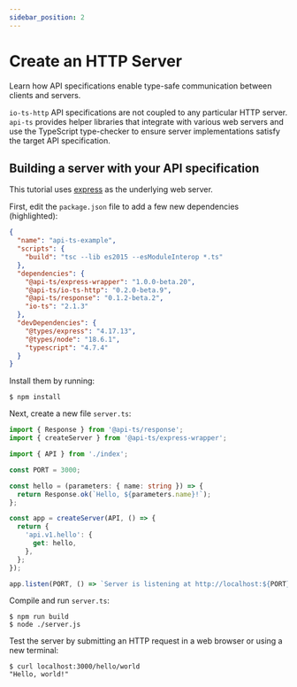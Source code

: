 ```yaml
---
sidebar_position: 2
---
```


# Create an HTTP Server

Learn how API specifications enable type-safe communication between clients and servers.

`io-ts-http` API specifications are not coupled to any particular HTTP server. `api-ts`
provides helper libraries that integrate with various web servers and use the TypeScript
type-checker to ensure server implementations satisfy the target API specification.

## Building a server with your API specification

This tutorial uses [express] as the underlying web server.

[express]: https://github.com/expressjs/express

First, edit the `package.json` file to add a few new dependencies (highlighted):

```json package.json focus=7,9,13,14
{
  "name": "api-ts-example",
  "scripts": {
    "build": "tsc --lib es2015 --esModuleInterop *.ts"
  },
  "dependencies": {
    "@api-ts/express-wrapper": "1.0.0-beta.20",
    "@api-ts/io-ts-http": "0.2.0-beta.9",
    "@api-ts/response": "0.1.2-beta.2",
    "io-ts": "2.1.3"
  },
  "devDependencies": {
    "@types/express": "4.17.13",
    "@types/node": "18.6.1",
    "typescript": "4.7.4"
  }
}
```

Install them by running:

```
$ npm install
```

Next, create a new file `server.ts`:

```typescript server.ts
import { Response } from '@api-ts/response';
import { createServer } from '@api-ts/express-wrapper';

import { API } from './index';

const PORT = 3000;

const hello = (parameters: { name: string }) => {
  return Response.ok(`Hello, ${parameters.name}!`);
};

const app = createServer(API, () => {
  return {
    'api.v1.hello': {
      get: hello,
    },
  };
});

app.listen(PORT, () => `Server is listening at http://localhost:${PORT}`);
```

Compile and run `server.ts`:

```
$ npm run build
$ node ./server.js
```

Test the server by submitting an HTTP request in a web browser or using a new terminal:

```
$ curl localhost:3000/hello/world
"Hello, world!"
```

